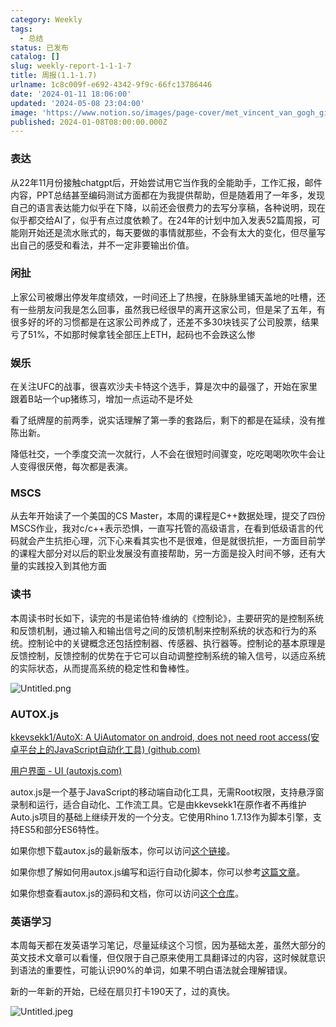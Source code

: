 ```yaml
---
category: Weekly
tags:
  - 总结
status: 已发布
catalog: []
slug: weekly-report-1-1-1-7
title: 周报(1.1-1.7)
urlname: 1c8c009f-e692-4342-9f9c-66fc13786446
date: '2024-01-11 18:06:00'
updated: '2024-05-08 23:04:00'
image: 'https://www.notion.so/images/page-cover/met_vincent_van_gogh_ginoux.jpg'
published: 2024-01-08T08:00:00.000Z
---
```


### 表达


从22年11月份接触chatgpt后，开始尝试用它当作我的全能助手，工作汇报，邮件内容，PPT总结甚至编码测试方面都在为我提供帮助，但是随着用了一年多，发现自己的语言表达能力似乎在下降，以前还会很费力的去写分享稿，各种说明，现在似乎都交给AI了，似乎有点过度依赖了。在24年的计划中加入发表52篇周报，可能刚开始还是流水账式的，每天要做的事情就那些，不会有太大的变化，但尽量写出自己的感受和看法，并不一定非要输出价值。


### 闲扯


上家公司被爆出停发年度绩效，一时间还上了热搜，在脉脉里铺天盖地的吐槽，还有一些朋友问我是怎么回事，虽然我已经很早的离开这家公司，但是呆了五年，有很多好的坏的习惯都是在这家公司养成了，还差不多30块钱买了公司股票，结果亏了51%，不如那时候拿钱全部压上ETH，起码也不会跌这么惨


### 娱乐


在关注UFC的战事，很喜欢沙夫卡特这个选手，算是次中的最强了，开始在家里跟着B站一个up猪练习，增加一点运动不是坏处


看了纸牌屋的前两季，说实话理解了第一季的套路后，剩下的都是在延续，没有推陈出新。


降低社交，一个季度交流一次就行，人不会在很短时间骤变，吃吃喝喝吹吹牛会让人变得很厌倦，每次都是表演。


### MSCS


从去年开始读了一个美国的CS Master，本周的课程是C++数据处理，提交了四份MSCS作业，我对c/c++表示恐惧，一直写托管的高级语言，在看到低级语言的代码就会产生抗拒心理，沉下心来看其实也不是很难，但是就很抗拒，一方面目前学的课程大部分对以后的职业发展没有直接帮助，另一方面是投入时间不够，还有大量的实践投入到其他方面


### 读书


本周读书时长如下，读完的书是诺伯特·维纳的《控制论》，主要研究的是控制系统和反馈机制，通过输入和输出信号之间的反馈机制来控制系统的状态和行为的系统。控制论中的关键概念还包括控制器、传感器、执行器等。控制论的基本原理是反馈控制，反馈控制的优势在于它可以自动调整控制系统的输入信号，以适应系统的实际状态，从而提高系统的稳定性和鲁棒性。


![Untitled.png](https://prod-files-secure.s3.us-west-2.amazonaws.com/5d24fe63-e567-4804-86f9-9fdc62e13082/4d744901-b410-4924-8554-36cce6e9aab7/Untitled.png?X-Amz-Algorithm=AWS4-HMAC-SHA256&X-Amz-Content-Sha256=UNSIGNED-PAYLOAD&X-Amz-Credential=ASIAZI2LB4665MEZ3PJJ%2F20250415%2Fus-west-2%2Fs3%2Faws4_request&X-Amz-Date=20250415T053956Z&X-Amz-Expires=3600&X-Amz-Security-Token=IQoJb3JpZ2luX2VjEJ3%2F%2F%2F%2F%2F%2F%2F%2F%2F%2FwEaCXVzLXdlc3QtMiJIMEYCIQDmru%2BgoI1d%2F%2FqXoPM1gLacVDx5CW66vEJFilriBbE4PQIhAOtNF%2FJeNlGlS0m%2BeLVOQS6vtRTTGzfcg2rH6%2B2Bd%2FwvKv8DCCYQABoMNjM3NDIzMTgzODA1Igxoq9Q4x%2Fh%2BFYjWc4Yq3AOaejSgpJO9MBRXlNF7JD%2FyckdTzrrs5Bbu%2FK3dlAyIrqW4nzf7PGEulHyf2VtIW1KN2eRGOD9YEPfA%2F3mu9Y6%2FCY8UcCMqZ5tKMMLnHkBtJKnpMZfd%2FnRtW7%2BR5CdEFff8rJFZ8E45phHuCH%2FvisB%2B09obMs4uoMugzomBq7j%2BycGQ9f11j8pjMQ4TFslwNKc5azC6kxsKNg%2FBZgVDSUdDfz6i8ibgPhRtSZ5t6bJJDrpDvXhqlbd0ZvE5AptPmR%2B5X1Ikte7eeSwsGr7S481dwv27JQOnESEhRyGVvQrBGZcIGNKNm51toQyppO8ZP0P41l1n8JIZA3gPf0SPdwvoRUc2SYPRqcAyLSvUE%2BXrBh7W35r9xb6yyXumvBu%2Fv7XtFf5s5CmbypCY4pkekIsSG7zeOX7M2D0X2lmMji25e%2BPwrRk7WZjzHd6hLFNuAG7OWsq296MYSB%2Bex6%2FzoyYIJbUcXKOSAPInffQtyahU5lwo19cb0ecToRgBaCq5mRdU8hzHSCyhQVWWV4%2BE9qfnFu4VXkm%2FMf6N7qH%2Baye%2F6EECFzVk8CtKJIlff9iwOzSSz91i1Ry8VW%2FiwFpflt9oSo8GREDSDQzCxNDIKE6djFs%2FZgZtxRNAdpSq9jCEzve%2FBjqkAb3yuyaXGrmeB7Hi%2FoYbaFn3bs4CigCZLGlIJy4XWvd9wSOT0uqNYbQKjthIlSHTJWYHpmR1ylKkkQb9%2FkzjDr441sJUg%2BpIgY%2BK17JYJmroeRFseWHMnJlA2RxF2%2FRuKePsqGzjlEQMoZIX3Q65DE7VaOVlCMRp4AKMGIq77zKdD3Q0Zo8jdIl9mUDmq0GvG%2B56n%2Flmz8VeCi%2F4cfK3jCInAKss&X-Amz-Signature=b7cc33b0aef32550c7ddc9be1f5dd04fdccb47ae353f704399170acf8cd4474f&X-Amz-SignedHeaders=host&x-id=GetObject)


### AUTOX.js


[kkevsekk1/AutoX: A UiAutomator on android, does not need root access(安卓平台上的JavaScript自动化工具) (github.com)](https://github.com/kkevsekk1/AutoX)


[用户界面 - UI (autoxjs.com)](http://doc.autoxjs.com/#/ui)


autox.js是一个基于JavaScript的移动端自动化工具，无需Root权限，支持悬浮窗录制和运行，适合自动化、工作流工具。它是由kkevsekk1在原作者不再维护Auto.js项目的基础上继续开发的一个分支。它使用Rhino 1.7.13作为脚本引擎，支持ES5和部分ES6特性。


如果你想下载autox.js的最新版本，你可以访问[这个链接](https://github.com/kkevsekk1/AutoX/releases)。


如果你想了解如何用autox.js编写和运行自动化脚本，你可以参考[这篇文章](https://www.cnblogs.com/ghj1976/p/autoxjs.html)。


如果你想查看autox.js的源码和文档，你可以访问[这个仓库](https://github.com/kkevsekk1/AutoX)。


### 英语学习


本周每天都在发英语学习笔记，尽量延续这个习惯，因为基础太差，虽然大部分的英文技术文章可以看懂，但仅限于自己原来使用工具翻译过的内容，这时候就意识到语法的重要性，可能认识90%的单词，如果不明白语法就会理解错误。


新的一年新的开始，已经在扇贝打卡190天了，过的真快。


![Untitled.jpeg](https://prod-files-secure.s3.us-west-2.amazonaws.com/5d24fe63-e567-4804-86f9-9fdc62e13082/c04d3014-4bd3-4142-a613-19220f0a3512/Untitled.jpeg?X-Amz-Algorithm=AWS4-HMAC-SHA256&X-Amz-Content-Sha256=UNSIGNED-PAYLOAD&X-Amz-Credential=ASIAZI2LB4665MEZ3PJJ%2F20250415%2Fus-west-2%2Fs3%2Faws4_request&X-Amz-Date=20250415T053956Z&X-Amz-Expires=3600&X-Amz-Security-Token=IQoJb3JpZ2luX2VjEJ3%2F%2F%2F%2F%2F%2F%2F%2F%2F%2FwEaCXVzLXdlc3QtMiJIMEYCIQDmru%2BgoI1d%2F%2FqXoPM1gLacVDx5CW66vEJFilriBbE4PQIhAOtNF%2FJeNlGlS0m%2BeLVOQS6vtRTTGzfcg2rH6%2B2Bd%2FwvKv8DCCYQABoMNjM3NDIzMTgzODA1Igxoq9Q4x%2Fh%2BFYjWc4Yq3AOaejSgpJO9MBRXlNF7JD%2FyckdTzrrs5Bbu%2FK3dlAyIrqW4nzf7PGEulHyf2VtIW1KN2eRGOD9YEPfA%2F3mu9Y6%2FCY8UcCMqZ5tKMMLnHkBtJKnpMZfd%2FnRtW7%2BR5CdEFff8rJFZ8E45phHuCH%2FvisB%2B09obMs4uoMugzomBq7j%2BycGQ9f11j8pjMQ4TFslwNKc5azC6kxsKNg%2FBZgVDSUdDfz6i8ibgPhRtSZ5t6bJJDrpDvXhqlbd0ZvE5AptPmR%2B5X1Ikte7eeSwsGr7S481dwv27JQOnESEhRyGVvQrBGZcIGNKNm51toQyppO8ZP0P41l1n8JIZA3gPf0SPdwvoRUc2SYPRqcAyLSvUE%2BXrBh7W35r9xb6yyXumvBu%2Fv7XtFf5s5CmbypCY4pkekIsSG7zeOX7M2D0X2lmMji25e%2BPwrRk7WZjzHd6hLFNuAG7OWsq296MYSB%2Bex6%2FzoyYIJbUcXKOSAPInffQtyahU5lwo19cb0ecToRgBaCq5mRdU8hzHSCyhQVWWV4%2BE9qfnFu4VXkm%2FMf6N7qH%2Baye%2F6EECFzVk8CtKJIlff9iwOzSSz91i1Ry8VW%2FiwFpflt9oSo8GREDSDQzCxNDIKE6djFs%2FZgZtxRNAdpSq9jCEzve%2FBjqkAb3yuyaXGrmeB7Hi%2FoYbaFn3bs4CigCZLGlIJy4XWvd9wSOT0uqNYbQKjthIlSHTJWYHpmR1ylKkkQb9%2FkzjDr441sJUg%2BpIgY%2BK17JYJmroeRFseWHMnJlA2RxF2%2FRuKePsqGzjlEQMoZIX3Q65DE7VaOVlCMRp4AKMGIq77zKdD3Q0Zo8jdIl9mUDmq0GvG%2B56n%2Flmz8VeCi%2F4cfK3jCInAKss&X-Amz-Signature=5620764522b491feccb3226dd2d13b2402c95cab22c061eaca2cc9a15f23d1e9&X-Amz-SignedHeaders=host&x-id=GetObject)

